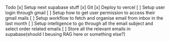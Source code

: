 Todo
[x] Setup next supabase stuff
[x] Git 
[x] Deploy to vercel
[ ] Setup user login through gmail
[ ] Setup how to get user permission to access their gmail mails
[ ] Setup workflow to fetch and organise email from inbox in the last month
[ ] Setup intelligence to go through all the email subject and select order related emails
[ ] Store all the relevant emails in supabase(should I beusing RAG here or something else?)